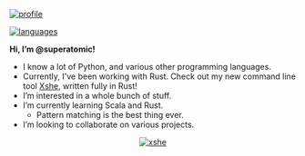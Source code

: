 [![profile](https://github-readme-stats.vercel.app/api?username=superatomic&theme=calm&border_radius=18&hide=stars&show_icons=true&count_private=true&bg_color=0000&hide_border=true)](https://github.com/superatomic)

[![languages](https://github-readme-stats.vercel.app/api/top-langs?username=superatomic&theme=calm&border_radius=18&layout=compact&bg_color=0000&hide_border=true)](https://github.com/superatomic)

**Hi, I’m @superatomic!**
- I know a lot of Python, and various other programming languages.
- Currently, I've been working with Rust.
  Check out my new command line tool [Xshe],
  written fully in Rust!
- I’m interested in a whole bunch of stuff.
- I’m currently learning Scala and Rust.
  - Pattern matching is the best thing ever.
- I’m looking to collaborate on various projects.

<div align=center>

  [![xshe](https://github-readme-stats.vercel.app/api/pin?username=superatomic&show_icons=true&count_private=true&theme=jolly&border_radius=18&repo=xshe&show_owner=true)][Xshe]

</div>

[Xshe]: https://github.com/superatomic/xshe
